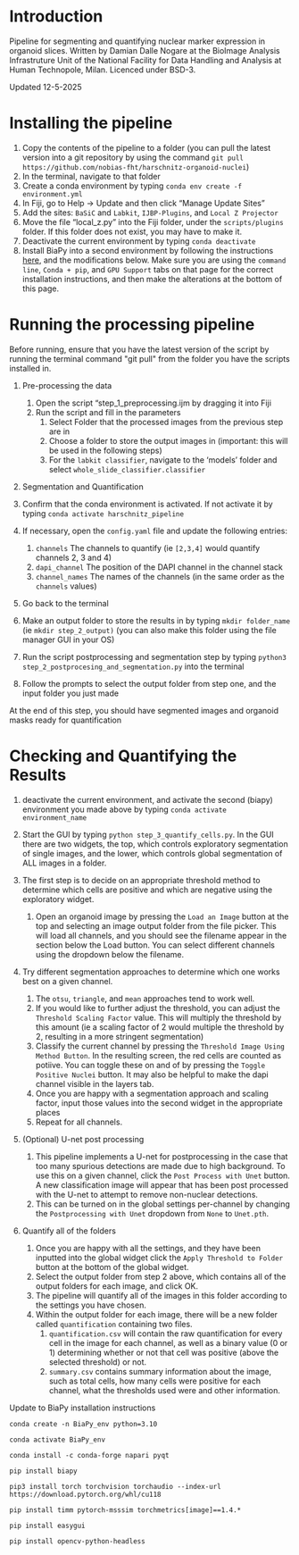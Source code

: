 # Introduction

Pipeline for segmenting and quantifying nuclear marker expression in organoid slices.
Written by Damian Dalle Nogare at the BioImage Analysis Infrastruture Unit of the National Facility for Data Handling and Analysis at Human Technopole, Milan. Licenced under BSD-3.

Updated 12-5-2025

# Installing the pipeline

1. Copy the contents of the pipeline to a folder (you can pull the latest version into a git repository by using the command `git pull https://github.com/nobias-fht/harschnitz-organoid-nuclei`)
2. In the terminal, navigate to that folder
3. Create a conda environment by typing
`conda env create -f environment.yml`
4. In Fiji, go to Help → Update and then click “Manage Update Sites”
5. Add the sites: `BaSiC` and `Labkit`,  `IJBP-Plugins`, and `Local Z Projector`
6. Move the file “local_z.py” into the Fiji folder, under the `scripts/plugins` folder. If this folder does not exist, you may have to make it.
7. Deactivate the current environment by typing `conda deactivate`
8. Install BiaPy into a second environment by following the instructions [here](https://biapy.readthedocs.io/en/latest/get_started/installation.html), and the modifications below. Make sure you are using the `command line`, `Conda + pip`, and `GPU Support` tabs on that page for the correct installation instructions, and then make the alterations at the bottom of this page.


# Running the processing pipeline

Before running, ensure that you have the latest version of the script by running the terminal command "git pull" from the folder you have the scripts installed in.

1. Pre-processing the data
    1. Open the script “step_1_preprocessing.ijm by dragging it into Fiji
    2. Run the script and fill in the parameters 
        1. Select Folder that the processed images from the previous step are in
        2. Choose a folder to store the output images in (important: this will be used in the following steps)
        3. For the `labkit classifier`, navigate to the ‘models’ folder and select `whole_slide_classifier.classifier`
        
2. Segmentation and Quantification
3. Confirm that the conda environment is activated. If not activate it by typing `conda activate harschnitz_pipeline`
4. If necessary, open the `config.yaml` file and update the following entries:
    1. `channels` The channels to quantify (ie `[2,3,4]` would quantify channels 2, 3 and 4)
    2. `dapi_channel` The position of the DAPI channel in the channel stack
    3. `channel_names` The names of the channels (in the same order as the `channels` values)

5. Go back to the terminal
6. Make an output folder to store the results in by typing `mkdir folder_name` (ie `mkdir step_2_output)` (you can also make this folder using the file manager GUI in your OS)
7. Run the script postprocessing and segmentation step by typing `python3 step_2_postprocesing_and_segmentation.py` into the terminal
8. Follow the prompts to select the output folder from step one, and the input folder you just made

At the end of this step, you should have segmented images and organoid masks ready for quantification

# Checking and Quantifying the Results

1. deactivate the current environment, and activate the second (biapy) environment you made above by typing `conda activate environment_name`
2. Start the GUI by typing `python step_3_quantify_cells.py`. In the GUI there are two widgets, the top, which controls exploratory segmentation of single images, and the lower, which controls global segmentation of ALL images in a folder.
3. The first step is to decide on an appropriate threshold method to determine which cells are positive and which are negative using the exploratory widget.
    1. Open an organoid image by pressing the `Load an Image` button at the top and selecting an image output folder from the file picker. This will load all channels, and you should see the filename appear in the section below the Load button. You can select different channels using the dropdown below the filename.
4. Try different segmentation approaches to determine which one works best on a given channel.
    1. The `otsu`, `triangle`, and `mean` approaches tend to work well. 
    2. If you would like to further adjust the threshold, you can adjust the `Threshold Scaling Factor` value. This will multiply the threshold by this amount (ie a scaling factor of 2 would multiple the threshold by 2, resulting in a more stringent segmentation)
    3. Classify the current channel by pressing the `Threshold Image Using Method Button`. In the resulting screen, the red cells are counted as potiive. You can toggle these on and of by pressing the `Toggle Positive Nuclei` button. It may also be helpful to make the dapi channel visible in the layers tab. 
    4. Once you are happy with a segmentation approach and scaling factor, input those values into the second widget in the appropriate places 
    5. Repeat for all channels.

5. (Optional) U-net post processing
    1. This pipeline implements a U-net for postprocessing in the case that too many spurious detections are made due to high background. To use this on a given channel, click the `Post Process with Unet` button. A new classification image will appear that has been post processed with the U-net to attempt to remove non-nuclear detections.
    2. This can be turned on in the global settings per-channel by changing the `Postprocessing with Unet` dropdown from `None` to `Unet.pth`.

6. Quantify all of the folders 
    1. Once you are happy with all the settings, and they have been inputted into the global widget click the `Apply Threshold to Folder` button at the bottom of the global widget.
    2. Select the output folder from step 2 above, which contains all of the output folders for each image, and click OK.
    3. The pipeline will quantify all of the images  in this folder according to the settings you have chosen. 
    4. Within the output folder for each image, there will be a new folder called `quantification` containing two files.
        1. `quantification.csv` will contain the raw quantification for every cell in the image for each channel, as well as a binary value (0 or 1) determining whether or not that cell was positive (above the selected threshold) or not.
        2. `summary.csv` contains summary information about the image, such as total cells, how many cells were positive for each channel, what the thresholds used were and other information.


Update to BiaPy installation instructions

`conda create -n BiaPy_env python=3.10`

`conda activate BiaPy_env`

`conda install -c conda-forge napari pyqt`

`pip install biapy`

`pip3 install torch torchvision torchaudio --index-url https://download.pytorch.org/whl/cu118`

`pip install timm pytorch-msssim torchmetrics[image]==1.4.*`

`pip install easygui`

`pip install opencv-python-headless`


